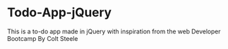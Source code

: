 # Todo-App-jQuery
This is a to-do app made in jQuery with inspiration from  the web Developer Bootcamp By Colt Steele
